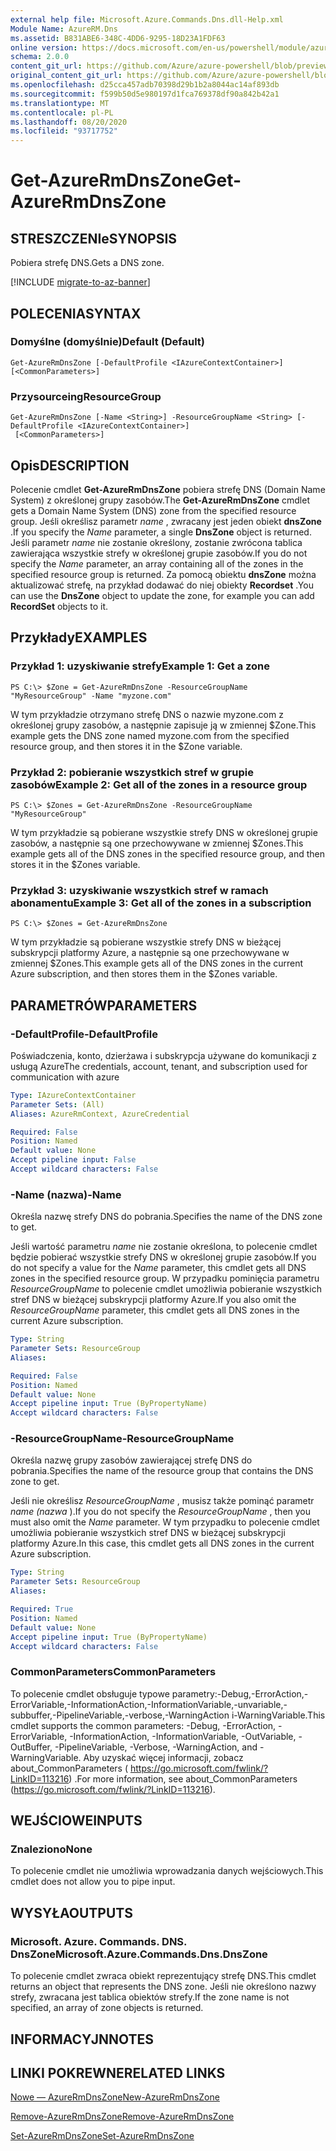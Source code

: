 ```yaml
---
external help file: Microsoft.Azure.Commands.Dns.dll-Help.xml
Module Name: AzureRM.Dns
ms.assetid: B831ABE6-348C-4DD6-9295-18D23A1FDF63
online version: https://docs.microsoft.com/en-us/powershell/module/azurerm.dns/get-azurermdnszone
schema: 2.0.0
content_git_url: https://github.com/Azure/azure-powershell/blob/preview/src/ResourceManager/Dns/Commands.Dns/help/Get-AzureRmDnsZone.md
original_content_git_url: https://github.com/Azure/azure-powershell/blob/preview/src/ResourceManager/Dns/Commands.Dns/help/Get-AzureRmDnsZone.md
ms.openlocfilehash: d25cca457adb70398d29b1b2a8044ac14af893db
ms.sourcegitcommit: f599b50d5e980197d1fca769378df90a842b42a1
ms.translationtype: MT
ms.contentlocale: pl-PL
ms.lasthandoff: 08/20/2020
ms.locfileid: "93717752"
---
```

# <span data-ttu-id="1876e-101">Get-AzureRmDnsZone</span><span class="sxs-lookup"><span data-stu-id="1876e-101">Get-AzureRmDnsZone</span></span>

## <span data-ttu-id="1876e-102">STRESZCZENIe</span><span class="sxs-lookup"><span data-stu-id="1876e-102">SYNOPSIS</span></span>
<span data-ttu-id="1876e-103">Pobiera strefę DNS.</span><span class="sxs-lookup"><span data-stu-id="1876e-103">Gets a DNS zone.</span></span>

[!INCLUDE [migrate-to-az-banner](../../includes/migrate-to-az-banner.md)]

## <span data-ttu-id="1876e-104">POLECENIA</span><span class="sxs-lookup"><span data-stu-id="1876e-104">SYNTAX</span></span>

### <span data-ttu-id="1876e-105">Domyślne (domyślnie)</span><span class="sxs-lookup"><span data-stu-id="1876e-105">Default (Default)</span></span>
```
Get-AzureRmDnsZone [-DefaultProfile <IAzureContextContainer>] [<CommonParameters>]
```

### <span data-ttu-id="1876e-106">Przysourceing</span><span class="sxs-lookup"><span data-stu-id="1876e-106">ResourceGroup</span></span>
```
Get-AzureRmDnsZone [-Name <String>] -ResourceGroupName <String> [-DefaultProfile <IAzureContextContainer>]
 [<CommonParameters>]
```

## <span data-ttu-id="1876e-107">Opis</span><span class="sxs-lookup"><span data-stu-id="1876e-107">DESCRIPTION</span></span>
<span data-ttu-id="1876e-108">Polecenie cmdlet **Get-AzureRmDnsZone** pobiera strefę DNS (Domain Name System) z określonej grupy zasobów.</span><span class="sxs-lookup"><span data-stu-id="1876e-108">The **Get-AzureRmDnsZone** cmdlet gets a Domain Name System (DNS) zone from the specified resource group.</span></span>
<span data-ttu-id="1876e-109">Jeśli określisz parametr *name* , zwracany jest jeden obiekt **dnsZone** .</span><span class="sxs-lookup"><span data-stu-id="1876e-109">If you specify the *Name* parameter, a single **DnsZone** object is returned.</span></span>
<span data-ttu-id="1876e-110">Jeśli parametr *name* nie zostanie określony, zostanie zwrócona tablica zawierająca wszystkie strefy w określonej grupie zasobów.</span><span class="sxs-lookup"><span data-stu-id="1876e-110">If you do not specify the *Name* parameter, an array containing all of the zones in the specified resource group is returned.</span></span>
<span data-ttu-id="1876e-111">Za pomocą obiektu **dnsZone** można aktualizować strefę, na przykład dodawać do niej obiekty **Recordset** .</span><span class="sxs-lookup"><span data-stu-id="1876e-111">You can use the **DnsZone** object to update the zone, for example you can add **RecordSet** objects to it.</span></span>

## <span data-ttu-id="1876e-112">Przykłady</span><span class="sxs-lookup"><span data-stu-id="1876e-112">EXAMPLES</span></span>

### <span data-ttu-id="1876e-113">Przykład 1: uzyskiwanie strefy</span><span class="sxs-lookup"><span data-stu-id="1876e-113">Example 1: Get a zone</span></span>
```
PS C:\> $Zone = Get-AzureRmDnsZone -ResourceGroupName "MyResourceGroup" -Name "myzone.com"
```

<span data-ttu-id="1876e-114">W tym przykładzie otrzymano strefę DNS o nazwie myzone.com z określonej grupy zasobów, a następnie zapisuje ją w zmiennej $Zone.</span><span class="sxs-lookup"><span data-stu-id="1876e-114">This example gets the DNS zone named myzone.com from the specified resource group, and then stores it in the $Zone variable.</span></span>

### <span data-ttu-id="1876e-115">Przykład 2: pobieranie wszystkich stref w grupie zasobów</span><span class="sxs-lookup"><span data-stu-id="1876e-115">Example 2: Get all of the zones in a resource group</span></span>
```
PS C:\> $Zones = Get-AzureRmDnsZone -ResourceGroupName "MyResourceGroup"
```

<span data-ttu-id="1876e-116">W tym przykładzie są pobierane wszystkie strefy DNS w określonej grupie zasobów, a następnie są one przechowywane w zmiennej $Zones.</span><span class="sxs-lookup"><span data-stu-id="1876e-116">This example gets all of the DNS zones in the specified resource group, and then stores it in the $Zones variable.</span></span>

### <span data-ttu-id="1876e-117">Przykład 3: uzyskiwanie wszystkich stref w ramach abonamentu</span><span class="sxs-lookup"><span data-stu-id="1876e-117">Example 3: Get all of the zones in a subscription</span></span>
```
PS C:\> $Zones = Get-AzureRmDnsZone
```

<span data-ttu-id="1876e-118">W tym przykładzie są pobierane wszystkie strefy DNS w bieżącej subskrypcji platformy Azure, a następnie są one przechowywane w zmiennej $Zones.</span><span class="sxs-lookup"><span data-stu-id="1876e-118">This example gets all of the DNS zones in the current Azure subscription, and then stores them in the $Zones variable.</span></span>

## <span data-ttu-id="1876e-119">PARAMETRÓW</span><span class="sxs-lookup"><span data-stu-id="1876e-119">PARAMETERS</span></span>

### <span data-ttu-id="1876e-120">-DefaultProfile</span><span class="sxs-lookup"><span data-stu-id="1876e-120">-DefaultProfile</span></span>
<span data-ttu-id="1876e-121">Poświadczenia, konto, dzierżawa i subskrypcja używane do komunikacji z usługą Azure</span><span class="sxs-lookup"><span data-stu-id="1876e-121">The credentials, account, tenant, and subscription used for communication with azure</span></span>

```yaml
Type: IAzureContextContainer
Parameter Sets: (All)
Aliases: AzureRmContext, AzureCredential

Required: False
Position: Named
Default value: None
Accept pipeline input: False
Accept wildcard characters: False
```

### <span data-ttu-id="1876e-122">-Name (nazwa)</span><span class="sxs-lookup"><span data-stu-id="1876e-122">-Name</span></span>
<span data-ttu-id="1876e-123">Określa nazwę strefy DNS do pobrania.</span><span class="sxs-lookup"><span data-stu-id="1876e-123">Specifies the name of the DNS zone to get.</span></span>

<span data-ttu-id="1876e-124">Jeśli wartość parametru *name* nie zostanie określona, to polecenie cmdlet będzie pobierać wszystkie strefy DNS w określonej grupie zasobów.</span><span class="sxs-lookup"><span data-stu-id="1876e-124">If you do not specify a value for the *Name* parameter, this cmdlet gets all DNS zones in the specified resource group.</span></span>
<span data-ttu-id="1876e-125">W przypadku pominięcia parametru *ResourceGroupName* to polecenie cmdlet umożliwia pobieranie wszystkich stref DNS w bieżącej subskrypcji platformy Azure.</span><span class="sxs-lookup"><span data-stu-id="1876e-125">If you also omit the *ResourceGroupName* parameter, this cmdlet gets all DNS zones in the current Azure subscription.</span></span>

```yaml
Type: String
Parameter Sets: ResourceGroup
Aliases: 

Required: False
Position: Named
Default value: None
Accept pipeline input: True (ByPropertyName)
Accept wildcard characters: False
```

### <span data-ttu-id="1876e-126">-ResourceGroupName</span><span class="sxs-lookup"><span data-stu-id="1876e-126">-ResourceGroupName</span></span>
<span data-ttu-id="1876e-127">Określa nazwę grupy zasobów zawierającej strefę DNS do pobrania.</span><span class="sxs-lookup"><span data-stu-id="1876e-127">Specifies the name of the resource group that contains the DNS zone to get.</span></span>

<span data-ttu-id="1876e-128">Jeśli nie określisz *ResourceGroupName* , musisz także pominąć parametr *name (nazwa* ).</span><span class="sxs-lookup"><span data-stu-id="1876e-128">If you do not specify the *ResourceGroupName* , then you must also omit the *Name* parameter.</span></span>
<span data-ttu-id="1876e-129">W tym przypadku to polecenie cmdlet umożliwia pobieranie wszystkich stref DNS w bieżącej subskrypcji platformy Azure.</span><span class="sxs-lookup"><span data-stu-id="1876e-129">In this case, this cmdlet gets all DNS zones in the current Azure subscription.</span></span>

```yaml
Type: String
Parameter Sets: ResourceGroup
Aliases: 

Required: True
Position: Named
Default value: None
Accept pipeline input: True (ByPropertyName)
Accept wildcard characters: False
```

### <span data-ttu-id="1876e-130">CommonParameters</span><span class="sxs-lookup"><span data-stu-id="1876e-130">CommonParameters</span></span>
<span data-ttu-id="1876e-131">To polecenie cmdlet obsługuje typowe parametry:-Debug,-ErrorAction,-ErrorVariable,-InformationAction,-InformationVariable,-unvariable,-subbuffer,-PipelineVariable,-verbose,-WarningAction i-WarningVariable.</span><span class="sxs-lookup"><span data-stu-id="1876e-131">This cmdlet supports the common parameters: -Debug, -ErrorAction, -ErrorVariable, -InformationAction, -InformationVariable, -OutVariable, -OutBuffer, -PipelineVariable, -Verbose, -WarningAction, and -WarningVariable.</span></span> <span data-ttu-id="1876e-132">Aby uzyskać więcej informacji, zobacz about_CommonParameters ( https://go.microsoft.com/fwlink/?LinkID=113216) .</span><span class="sxs-lookup"><span data-stu-id="1876e-132">For more information, see about_CommonParameters (https://go.microsoft.com/fwlink/?LinkID=113216).</span></span>

## <span data-ttu-id="1876e-133">WEJŚCIOWE</span><span class="sxs-lookup"><span data-stu-id="1876e-133">INPUTS</span></span>

### <span data-ttu-id="1876e-134">Znaleziono</span><span class="sxs-lookup"><span data-stu-id="1876e-134">None</span></span>
<span data-ttu-id="1876e-135">To polecenie cmdlet nie umożliwia wprowadzania danych wejściowych.</span><span class="sxs-lookup"><span data-stu-id="1876e-135">This cmdlet does not allow you to pipe input.</span></span>

## <span data-ttu-id="1876e-136">WYSYŁA</span><span class="sxs-lookup"><span data-stu-id="1876e-136">OUTPUTS</span></span>

### <span data-ttu-id="1876e-137">Microsoft. Azure. Commands. DNS. DnsZone</span><span class="sxs-lookup"><span data-stu-id="1876e-137">Microsoft.Azure.Commands.Dns.DnsZone</span></span>
<span data-ttu-id="1876e-138">To polecenie cmdlet zwraca obiekt reprezentujący strefę DNS.</span><span class="sxs-lookup"><span data-stu-id="1876e-138">This cmdlet returns an object that represents the DNS zone.</span></span>
<span data-ttu-id="1876e-139">Jeśli nie określono nazwy strefy, zwracana jest tablica obiektów strefy.</span><span class="sxs-lookup"><span data-stu-id="1876e-139">If the zone name is not specified, an array of zone objects is returned.</span></span>

## <span data-ttu-id="1876e-140">INFORMACYJN</span><span class="sxs-lookup"><span data-stu-id="1876e-140">NOTES</span></span>

## <span data-ttu-id="1876e-141">LINKI POKREWNE</span><span class="sxs-lookup"><span data-stu-id="1876e-141">RELATED LINKS</span></span>

[<span data-ttu-id="1876e-142">Nowe — AzureRmDnsZone</span><span class="sxs-lookup"><span data-stu-id="1876e-142">New-AzureRmDnsZone</span></span>](./New-AzureRmDnsZone.md)

[<span data-ttu-id="1876e-143">Remove-AzureRmDnsZone</span><span class="sxs-lookup"><span data-stu-id="1876e-143">Remove-AzureRmDnsZone</span></span>](./Remove-AzureRmDnsZone.md)

[<span data-ttu-id="1876e-144">Set-AzureRmDnsZone</span><span class="sxs-lookup"><span data-stu-id="1876e-144">Set-AzureRmDnsZone</span></span>](./Set-AzureRmDnsZone.md)
